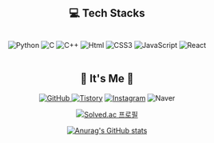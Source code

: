 

<div align="center">
    
## 💻 Tech Stacks 
    
<br/> 
<img alt="Python" src ="https://img.shields.io/badge/Python-3776AB.svg?&style=for-the-badge&logo=Python&logoColor=white"/>
<img alt="C" src ="https://img.shields.io/badge/C-A8B9CC.svg?&style=for-the-badge&logo=C&logoColor=white"/> 
<img alt="C++" src ="https://img.shields.io/badge/C++-00599C.svg?&style=for-the-badge&logo=C%2B%2B&logoColor=white"/>  <img alt="Html" src ="https://img.shields.io/badge/HTML-E34F26.svg?&style=for-the-badge&logo=HTML5&logoColor=white"/> <img alt="CSS3" src ="https://img.shields.io/badge/CSS3-FF9933.svg?&style=for-the-badge&logo=CSS3&logoColor=white"/>  <img alt="JavaScript" src ="https://img.shields.io/badge/JavaScript-F7DF1E.svg?&style=for-the-badge&logo=JavaScript&logoColor=white"/>   <img alt="React" src ="https://img.shields.io/badge/React-61DAFB.svg?&style=for-the-badge&logo=React&logoColor=white"/> 
<br/>

<br/>

## 🌹 It's Me 🌹
<a href = "https://github.com/dyddydee"><img alt="GitHub" src ="https://img.shields.io/badge/GitHub-181717.svg?&style=for-the-badge&logo=GitHub&logoColor=white"/>
</a> <a href = "https://dyddydee.tistory.com/"> <img alt="Tistory" src ="https://img.shields.io/badge/Tistory-orange.svg?&style=for-the-badge"/></a>
</a> <a href = "https://instagram.com/dyddydee"> <img alt="Instagram" src ="https://img.shields.io/badge/Instagram-E4405F.svg?&style=for-the-badge&logo=Instagram&logoColor=white"/></a>
<img alt="Naver" src 
="https://img.shields.io/badge/tlswldyd1998@naver.com-EA4335.svg?&style=for-the-badge&logo=Gmail&logoColor=white"/>


[![Solved.ac
프로필](http://mazassumnida.wtf/api/v2/generate_badge?boj=tlswldyd1998)](https://solved.ac/tlswldyd1998)

[![Anurag's GitHub stats](https://github-readme-stats.vercel.app/api?username=dyddydee)](https://github.com/dyddydee/github-readme-stats)

<br/>

</div>








<!--
**dyddydee/dyddydee** is a ✨ _special_ ✨ repository because its `README.md` (this file) appears on your GitHub profile.

Here are some ideas to get you started:

- 🔭 I’m currently working on ...
- 🌱 I’m currently learning ...
- 👯 I’m looking to collaborate on ...
- 🤔 I’m looking for help with ...
- 💬 Ask me about ...
- 📫 How to reach me: ...
- 😄 Pronouns: ...
- ⚡ Fun fact: ...
-->
